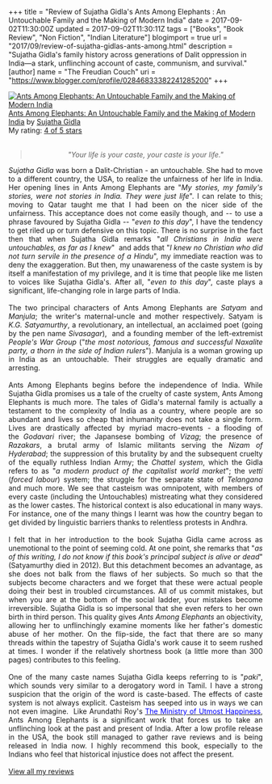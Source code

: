 +++
title = "Review of Sujatha Gidla's Ants Among Elephants : An Untouchable Family and the Making of Modern India"
date = 2017-09-02T11:30:00Z
updated = 2017-09-02T11:30:11Z
tags = ["Books", "Book Review", "Non Fiction", "Indian Literature"]
blogimport = true 
url = "2017/09/review-of-sujatha-gidlas-ants-among.html"
description = "Sujatha Gidla's family history across generations of Dalit oppression in India—a stark, unflinching account of caste, communism, and survival."
[author]
	name = "The Freudian Couch"
	uri = "https://www.blogger.com/profile/02846833382241285200"
+++

<div dir="ltr" style="text-align: left;" trbidi="on">
<a href="https://www.goodreads.com/book/show/31450688-ants-among-elephants" style="float: left; padding-right: 20px;"><img alt="Ants Among Elephants: An Untouchable Family and the Making of Modern India" border="0" src="https://images.gr-assets.com/books/1492189897m/31450688.jpg" /></a><a href="https://www.goodreads.com/book/show/31450688-ants-among-elephants">Ants Among Elephants: An Untouchable Family and the Making of Modern India</a> by <a href="https://www.goodreads.com/author/show/15613155.Sujatha_Gidla">Sujatha Gidla</a><br />
My rating: <a href="https://www.goodreads.com/review/show/2084604485">4 of 5 stars</a><br />
<br />
<blockquote class="tr_bq" style="text-align: center;">
<i>"Your life is your caste, your caste is your life."</i></blockquote>
<div style="text-align: justify;">
<i>Sujatha Gidla</i> was born a Dalit-Christian - an untouchable. She had to move to a different country, the USA, to realize the unfairness of her life in India. Her opening lines in Ants Among Elephants are "<i>My stories, my family's stories, were not stories in India. They were just life</i>". I can relate to this; moving to Qatar taught me that I had been on the nicer side of the unfairness. This acceptance does not come easily though, and -- to use a phrase favoured by Sujatha Gidla -- "<i>even to this day</i>", I have the tendency to get riled up or turn defensive on this topic. There is no surprise in the fact then that when Sujatha Gidla remarks "<i>all Christians in India were untouchables, as far as I knew</i>" &nbsp;and adds that "<i>I knew no Christian who did not turn servile in the presence of a Hindu</i>", my immediate reaction was to deny the exaggeration.&nbsp;But then, my unawareness of the caste system is by itself a manifestation of my privilege, and it is time that people like me listen to voices like Sujatha Gidla's. After all, "<i>even to this day</i>", caste plays a significant, life-changing role in large parts of India.</div>
<div style="text-align: justify;">
<br /></div>
<div style="text-align: justify;">
The two principal characters of Ants Among Elephants are <i>Satyam </i>and <i>Manjula</i>; the writer's maternal-uncle and mother respectively. Satyam is <i>K.G. Satyamurthy</i>, a revolutionary, an intellectual, an acclaimed poet (going by the pen name <i>Sivasagar</i>), &nbsp;and a founding member of the left-extremist <i>People's War Group</i> ("<i>the most notorious, famous and successful Naxalite party, a thorn in the side of Indian rulers</i>"). Manjula is a woman growing up in India as an untouchable. Their struggles are equally dramatic and arresting.</div>
<div style="text-align: justify;">
<br /></div>
<div style="text-align: justify;">
Ants Among Elephants begins before the independence of India. While Sujatha Gidla promises us a tale of the cruelty of caste system, Ants Among Elephants is much more. The tales of Gidla's maternal family is actually a testament to the complexity of India as a country, where people are so abundant and lives so cheap that inhumanity does not take a single form. Lives are drastically affected by myriad macro-events - a flooding of the&nbsp;<i>Godavari </i>river; the Japansese bombing of <i>Vizag</i>; the presence of <i>Razakars</i>, a brutal army of Islamic militants serving the <i>Nizam of Hyderabad</i>; the suppression of this brutality by and the subsequent cruelty of the equally ruthless Indian Army; the <i>Chattel system</i>, which the Gidla refers to as "<i>a modern product of the capitalist world market</i>"; the <i>vetti </i>(<i>forced labour</i>)<i>&nbsp;</i>system; the struggle for the separate state of <i>Telangana </i>and much more. We see that casteism was omnipotent, with members of every caste (including the Untouchables) mistreating what they considered as the lower castes. The historical context is also educational in many ways. For instance, one of the many things I learnt was how the country began to get divided by linguistic barriers thanks to relentless protests in Andhra.</div>
<div style="text-align: justify;">
<br /></div>
<div style="text-align: justify;">
I felt that in her introduction to the book Sujatha Gidla came across as unemotional to the point of seeming cold. At one point, she remarks that "<i>as of this writing, I do not know if this book's principal subject is alive or dead</i>" (Satyamurthy died in 2012). But this detachment becomes an advantage, as she does not balk from the flaws of her subjects. So much so that the subjects become characters and we forget that these were actual people doing their best in troubled circumstances. All of us commit mistakes, but when you are at the bottom of the social ladder, your mistakes become irreversible. Sujatha Gidla is so impersonal that she even refers to her own birth in third person. This quality gives <i>Ants Among Elephants</i> an objectivity, allowing her to unflinchingly examine moments like her father's domestic abuse of her mother. On the flip-side, the fact that there are so many threads within the tapestry of Sujatha Gidla's work cause it to seem rushed at times. I wonder if the relatively shortness book (a little more than 300 pages) contributes to this feeling.</div>
<div style="text-align: justify;">
<br /></div>
<div style="text-align: justify;">
One of the many caste names Sujatha Gidla keeps referring to is "<i>paki</i>", which sounds very similar to a derogatory word in Tamil. I have a strong suspicion that the origin of the word is caste-based. The effects of caste system is not always explicit. Casteism has seeped into us in ways we can not even imagine. &nbsp;Like Arundathi Roy's <a href="https://www.google.com/url?sa=t&amp;rct=j&amp;q=&amp;esrc=s&amp;source=web&amp;cd=1&amp;cad=rja&amp;uact=8&amp;ved=0ahUKEwjf1Nb35IbWAhVB94MKHXUDCS8QFggoMAA&amp;url=http%3A%2F%2Fwww.thefreudiancouch.com%2F2017%2F06%2Freview-of-arundhathi-roys-ministry-of.html&amp;usg=AFQjCNE-OYwnUsFJKUclwPb-K-zr4ufEAg" target="_blank"><span style="color: blue;">The Ministry of Utmost Happiness</span></a>, Ants Among Elephants is a significant work that forces us to take an unflinching look at the past and present of India.&nbsp;After a low profile release in the USA, the book still managed to gather rave reviews and is being released in India now. I highly recommend this book, especially to the Indians who feel that historical injustice does not affect the present.
</div>
<br />
<a href="https://www.goodreads.com/review/list/4391307-adarsh">View all my reviews</a>
</div>

